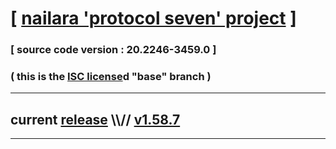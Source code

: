 
# [ [nailara 'protocol seven' project](http://src.nailara.net/) ]

### [ source code version : 20.2246-3459.0 ]

### ( this is the [ISC license](license)d "base" branch )
---
## current [release](https://github.com/anotherlink/nailara/releases) \\\\// [v1.58.7](https://github.com/anotherlink/nailara/releases/tag/v1.58.7)
---
